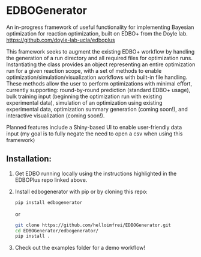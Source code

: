 # EDBOGenerator
An in-progress framework of useful functionality for implementing Bayesian optimization for reaction optimization, built on EDBO+ from the Doyle lab.
https://github.com/doyle-lab-ucla/edboplus

This framework seeks to augment the existing EDBO+ workflow by handling the generation of a run directory and all required files for optimization runs. 
Instantiating the class provides an object representing an entire optimization run for a given reaction scope, with a set of methods to enable optimization/simulation/visualization workflows with built-in file handling.
These methods allow the user to perform optimizations with minimal effort, currently supporting: round-by-round prediction (standard EDBO+ usage), bulk training input (beginning the optimization run with existing experimental data), simulation of an optimization using existing experimental data, optimization summary generation (coming soon!), and interactive visualization (coming soon!).

Planned features include a Shiny-based UI to enable user-friendly data input (my goal is to fully negate the need to open a csv when using this framework)

## Installation:
1. Get EDBO running locally using the instructions highlighted in the EDBOPlus repo linked above.
2. Install edbogenerator with pip or by cloning this repo:
    ```bash
    pip install edbogenerator
    ```

    or

    ```bash
    git clone https://github.com/helloimfrei/EDBOGenerator.git
    cd EDBOGenerator/edbogenerator/
    pip install .
    ```
4. Check out the examples folder for a demo workflow!


